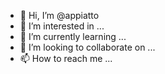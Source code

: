- 👋 Hi, I’m @appiatto
- 👀 I’m interested in ...
- 🌱 I’m currently learning ...
- 💞️ I’m looking to collaborate on ...
- 📫 How to reach me ...

<!---
appiatto/appiatto is a ✨ special ✨ repository because its `README.md` (this file) appears on your GitHub profile.
You can click the Preview link to take a look at your changes.
--->
